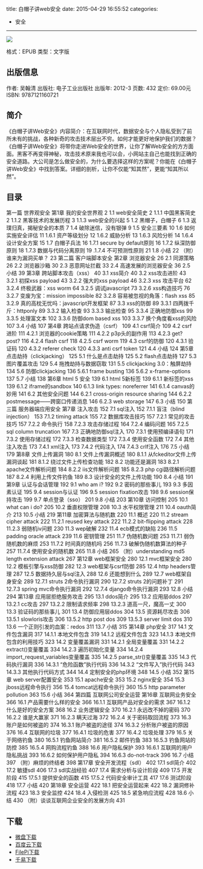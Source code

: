 title: 白帽子讲web安全
date: 2015-04-29 16:55:52
categories:
  - 安全
---

![](http://img3.douban.com/lpic/s8977570.jpg)

格式：EPUB
类型：文字版

<!--more-->

## 出版信息 ##

作者: 吴翰清 
出版社: 电子工业出版社
出版年: 2012-3
页数: 432
定价: 69.00元
ISBN: 9787121160721

## 简介 ##

《白帽子讲Web安全》内容简介：在互联网时代，数据安全与个人隐私受到了前所未有的挑战，各种新奇的攻击技术层出不穷。如何才能更好地保护我们的数据？《白帽子讲Web安全》将带你走进Web安全的世界，让你了解Web安全的方方面面。黑客不再变得神秘，攻击技术原来我也可以会，小网站主自己也能找到正确的安全道路。大公司是怎么做安全的，为什么要选择这样的方案呢？你能在《白帽子讲Web安全》中找到答案。详细的剖析，让你不仅能“知其然”，更能“知其所以然”。

## 目录 ##

第一篇 世界观安全
第1章 我的安全世界观	2
1.1 web安全简史	2
1.1.1 中国黑客简史	2
1.1.2 黑客技术的发展历程	3
1.1.3 web安全的兴起	5
1.2 黑帽子，白帽子	6
1.3 返璞归真，揭秘安全的本质	7
1.4 破除迷信，没有银弹	9
1.5 安全三要素	10
1.6 如何实施安全评估	11
1.6.1 资产等级划分	12
1.6.2 威胁分析	13
1.6.3 风险分析	14
1.6.4 设计安全方案	15
1.7 白帽子兵法	16
1.7.1 secure by default原则	16
1.7.2 纵深防御原则	18
1.7.3 数据与代码分离原则	19
.1.7.4 不可预测性原则	21
1.8 小结	22
（附）谁来为漏洞买单？	23
第二篇 客户端脚本安全
第2章 浏览器安全	26
2.1 同源策略	26
2.2 浏览器沙箱	30
2.3 恶意网址拦截	33
2.4 高速发展的浏览器安全	36
2.5 小结	39
第3章 跨站脚本攻击（xss）	40
3.1 xss简介	40
3.2 xss攻击进阶	43
3.2.1 初探xss payload	43
3.2.2 强大的xss payload	46
3.2.3 xss 攻击平台	62
3.2.4 终极武器：xss worm	64
3.2.5 调试javascript	73
3.2.6 xss构造技巧	76
3.2.7 变废为宝：mission impossible	82
3.2.8 容易被忽视的角落：flash xss	85
3.2.9 真的高枕无忧吗：javascript开发框架	87
3.3 xss的防御	89
3.3.1 四两拨千斤：httponly	89
3.3.2 输入检查	93
3.3.3 输出检查	95
3.3.4 正确地防御xss	99
3.3.5 处理富文本	102
3.3.6 防御dom based xss	103
3.3.7 换个角度看xss的风险	107
3.4 小结	107
第4章 跨站点请求伪造（csrf）	109
4.1 csrf简介	109
4.2 csrf进阶	111
4.2.1 浏览器的cookie策略	111
4.2.2 p3p头的副作用	113
4.2.3 get? post?	116
4.2.4 flash csrf	118
4.2.5 csrf worm	119
4.3 csrf的防御	120
4.3.1 验证码	120
4.3.2 referer check	120
4.3.3 anti csrf token	121
4.4 小结	124
第5章 点击劫持（clickjacking）	125
5.1 什么是点击劫持	125
5.2 flash点击劫持	127
5.3 图片覆盖攻击	129
5.4 拖拽劫持与数据窃取	131
5.5 clickjacking 3.0：触屏劫持	134
5.6 防御clickjacking	136
5.6.1 frame busting	136
5.6.2 x-frame-options	137
5.7 小结	138
第6章 html 5 安全	139
6.1 html 5新标签	139
6.1.1 新标签的xss	139
6.1.2 iframe的sandbox	140
6.1.3 link types: noreferrer	141
6.1.4 canvas的妙用	141
6.2 其他安全问题	144
6.2.1 cross-origin resource sharing	144
6.2.2 postmessage——跨窗口传递消息	146
6.2.3 web storage	147
6.3 小结	150
第三篇 服务器端应用安全
第7章 注入攻击	152
7.1 sql注入	152
7.1.1 盲注（blind injection）	153
7.1.2 timing attack	155
7.2 数据库攻击技巧	157
7.2.1 常见的攻击技巧	157
7.2.2 命令执行	158
7.2.3 攻击存储过程	164
7.2.4 编码问题	165
7.2.5 sql column truncation	167
7.3 正确地防御sql注入	170
7.3.1 使用预编译语句	171
7.3.2 使用存储过程	172
7.3.3 检查数据类型	172
7.3.4 使用安全函数	172
7.4 其他注入攻击	173
7.4.1 xml注入	173
7.4.2 代码注入	174
7.4.3 crlf注入	176
7.5 小结	179
第8章 文件上传漏洞	180
8.1 文件上传漏洞概述	180
8.1.1 从fckeditor文件上传漏洞谈起	181
8.1.2 绕过文件上传检查功能	182
8.2 功能还是漏洞	183
8.2.1 apache文件解析问题	184
8.2.2 iis文件解析问题	185
8.2.3 php cgi路径解析问题	187
8.2.4 利用上传文件钓鱼	189
8.3 设计安全的文件上传功能	190
8.4 小结	191
第9章 认证与会话管理	192
9.1 who am i?	192
9.2 密码的那些事儿	193
9.3 多因素认证	195
9.4 session与认证	196
9.5 session fixation攻击	198
9.6 session保持攻击	199
9.7 单点登录（sso）	201
9.8 小结	203
第10章 访问控制	205
10.1 what can i do?	205
10.2 垂直权限管理	208
10.3 水平权限管理	211
10.4 oauth简介	213
10.5 小结	219
第11章 加密算法与随机数	220
11.1 概述	220
11.2 stream cipher attack	222
11.2.1 reused key attack	222
11.2.2 bit-flipping attack	228
11.2.3 弱随机iv问题	230
11.3 wep破解	232
11.4 ecb模式的缺陷	236
11.5 padding oracle attack	239
11.6 密钥管理	251
11.7 伪随机数问题	253
11.7.1 弱伪随机数的麻烦	253
11.7.2 时间真的随机吗	256
11.7.3 破解伪随机数算法的种子	257
11.7.4 使用安全的随机数	265
11.8 小结	265
（附）understanding md5 length extension attack	267
第12章 web框架安全	280
12.1 mvc框架安全	280
12.2 模板引擎与xss防御	282
12.3 web框架与csrf防御	285
12.4 http headers管理	287
12.5 数据持久层与sql注入	288
12.6 还能想到什么	289
12.7 web框架自身安全	289
12.7.1 struts 2命令执行漏洞	290
12.7.2 struts 2的问题补丁	291
12.7.3 spring mvc命令执行漏洞	292
12.7.4 django命令执行漏洞	293
12.8 小结	294
第13章 应用层拒绝服务攻击	295
13.1 ddos简介	295
13.2 应用层ddos	297
13.2.1 cc攻击	297
13.2.2 限制请求频率	298
13.2.3 道高一尺，魔高一丈	300
13.3 验证码的那些事儿	301
13.4 防御应用层ddos	304
13.5 资源耗尽攻击	306
13.5.1 slowloris攻击	306
13.5.2 http post dos	309
13.5.3 server limit dos	310
13.6 一个正则引发的血案：redos	311
13.7 小结	315
第14章 php安全	317
14.1 文件包含漏洞	317
14.1.1 本地文件包含	319
14.1.2 远程文件包含	323
14.1.3 本地文件包含的利用技巧	323
14.2 变量覆盖漏洞	331
14.2.1 全局变量覆盖	331
14.2.2 extract()变量覆盖	334
14.2.3 遍历初始化变量	334
14.2.4 import_request_variables变量覆盖	335
14.2.5 parse_str()变量覆盖	335
14.3 代码执行漏洞	336
14.3.1 “危险函数”执行代码	336
14.3.2 “文件写入”执行代码	343
14.3.3 其他执行代码方式	344
14.4 定制安全的php环境	348
14.5 小结	352
第15章 web server配置安全	353
15.1 apache安全	353
15.2 nginx安全	354
15.3 jboss远程命令执行	356
15.4 tomcat远程命令执行	360
15.5 http parameter pollution	363
15.6 小结	364
第四篇 互联网公司安全运营
第16章 互联网业务安全	366
16.1 产品需要什么样的安全	366
16.1.1 互联网产品对安全的需求	367
16.1.2 什么是好的安全方案	368
16.2 业务逻辑安全	370
16.2.1 永远改不掉的密码	370
16.2.2 谁是大赢家	371
16.2.3 瞒天过海	372
16.2.4 关于密码取回流程	373
16.3 账户是如何被盗的	374
16.3.1 账户被盗的途径	374
16.3.2 分析账户被盗的原因	376
16.4 互联网的垃圾	377
16.4.1 垃圾的危害	377
16.4.2 垃圾处理	379
16.5 关于网络钓鱼	380
16.5.1 钓鱼网站简介	381
16.5.2 邮件钓鱼	383
16.5.3 钓鱼网站的防控	385
16.5.4 网购流程钓鱼	388
16.6 用户隐私保护	393
16.6.1 互联网的用户隐私挑战	393
16.6.2 如何保护用户隐私	394
16.6.3 do-not-track	396
16.7 小结	397
（附）麻烦的终结者	398
第17章 安全开发流程（sdl）	402
17.1 sdl简介	402
17.2 敏捷sdl	406
17.3 sdl实战经验	407
17.4 需求分析与设计阶段	409
17.5 开发阶段	415
17.5.1 提供安全的函数	415
17.5.2 代码安全审计工具	417
17.6 测试阶段	418
17.7 小结	420
第18章 安全运营	422
18.1 把安全运营起来	422
18.2 漏洞修补流程	423
18.3 安全监控	424
18.4 入侵检测	425
18.5 紧急响应流程	428
18.6 小结	430
（附）谈谈互联网企业安全的发展方向	431

## 下载 ##

* [微盘下载](http://vdisk.weibo.com/s/aADaW4YROUdxQ)
* [百度云下载](http://pan.baidu.com/s/1mg7kA0K)
* [FilePi下载](http://filepi.com/i/mn3WH3i)
* [千易下载](http://1000eb.com/1ggdf)
